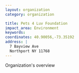 ```yaml
---
layout: organization
category: organization

title: Pets 4 Luv Foundation
impact_area: Environment
keywords: 
coordinates: 40.90056,-73.35192
address: |
  7 Bayview Ave
  Northport NY 11768
---
```

Organization's overview
